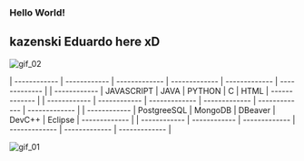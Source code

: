 ### Hello World!
## kazenski Eduardo here xD

![gif_02](https://user-images.githubusercontent.com/56809101/116171413-1b3f8e80-a6df-11eb-9cdd-41c77f824b32.gif)

| ------------ | ------------ | ------------- | ------------- | ------------- | ------------- |
| ------------ | JAVASCRIPT | JAVA | PYTHON | C | HTML | ------------- |
| ------------ | ------------ | ------------- | ------------- | ------------- | ------------- |
| ------------ | PostgreeSQL | MongoDB | DBeaver | DevC++ | Eclipse | ------------- |
| ------------ | ------------ | ------------- | ------------- | ------------- | ------------- |

![gif_01](https://user-images.githubusercontent.com/56809101/116170468-46c17980-a6dd-11eb-8dfa-512899dac280.gif)
<!--
**kazenski-dev/kazenski-dev** is a ✨ _special_ ✨ repository because its `README.md` (this file) appears on your GitHub profile.

Here are some ideas to get you started:

- 🔭 I’m currently working on ...
- 🌱 I’m currently learning ...
- 👯 I’m looking to collaborate on ...
- 🤔 I’m looking for help with ...
- 💬 Ask me about ...
- 📫 How to reach me: ...
- 😄 Pronouns: ...
- ⚡ Fun fact: ...
-->
